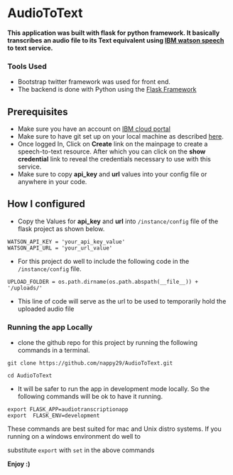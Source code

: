 # AudioToText
**This application was built with flask for python framework. It basically transcribes an audio file to its Text equivalent using [IBM watson speech](https://www.ibm.com/watson/services/speech-to-text) to text service.** 

### Tools Used
- Bootstrap twitter framework was used for front end.
- The backend is done with Python using the [Flask Framework](http://flask.pocoo.org)

##  Prerequisites
- Make sure you have an account on [IBM cloud portal](https://console.bluemix.net/registration/)
- Make sure to have git set up on your local machine as described [here](https://www.atlassian.com/git/tutorials/setting-up-a-repository).
- Once logged In, Click on **Create** link on the mainpage to create a speech-to-text resource. After which you can click on the **show credential** link to reveal the credentials necessary to use with this service.
- Make sure to copy **api_key** and **url** values into your config file or anywhere in your code.

## How I configured
- Copy the Values for **api_key** and **url** into `/instance/config` file of the flask project as shown below.
```
WATSON_API_KEY = 'your_api_key_value'
WATSON_API_URL = 'your_url_value'
```
- For this project do well to include the following code in the `/instance/config` file. 
```
UPLOAD_FOLDER = os.path.dirname(os.path.abspath(__file__)) + '/uploads/'
```
- This line of code will serve as the url to be used to temporarily hold the uploaded audio file

### Running the app Locally
- clone the github repo for this project by running the following commands in a terminal.
```
git clone https://github.com/nappy29/AudioToText.git
```

``` 
cd AudioToText
```

- It will be safer to run the app in development mode locally. So the following commands will be ok to have it running.

```
export FLASK_APP=audiotranscriptionapp
export  FLASK_ENV=development

```

These commands are best suited for mac and Unix distro systems. If you running on a windows environment do well to 

substitute `export` with `set` in the above commands

**Enjoy :)**
